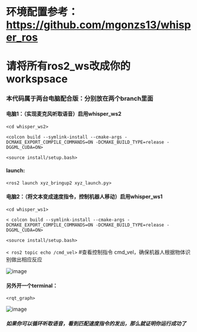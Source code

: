 #   环境配置参考：https://github.com/mgonzs13/whisper_ros
#   请将所有ros2_ws改成你的workspsace

### 本代码属于两台电脑配合版：分别放在两个branch里面
#### 电脑1：（实现麦克风听取语音）启用whisper_ws2   
`<cd whisper_ws2>`

`<colcon build --symlink-install --cmake-args -DCMAKE_EXPORT_COMPILE_COMMANDS=ON -DCMAKE_BUILD_TYPE=release -DGGML_CUDA=ON>`

`<source install/setup.bash>`

#### launch: 

`<ros2 launch xyz_bringup2 xyz_launch.py>`

#### 电脑2：（将文本变成速度指令，控制机器人移动）启用whisper_ws1
`<cd whisper_ws1>`

 `< colcon build --symlink-install --cmake-args -DCMAKE_EXPORT_COMPILE_COMMANDS=ON -DCMAKE_BUILD_TYPE=release -DGGML_CUDA=ON>`
 
 `<source install/setup.bash>`

 `< ros2 topic echo /cmd_vel>`    #查看控制指令 cmd_vel，确保机器人根据物体识别做出相应反应

![image](https://github.com/user-attachments/assets/ef623e59-7dc4-41d2-b91e-eda8589fd6e4)


 #### 另外开一个terminal：
 
`<rqt_graph>`

![image](https://github.com/user-attachments/assets/6aa6db07-66ba-42f6-b839-b0b3f9ae0f09)


                                                                 
  ##### 如果你可以循环听取语音，看到匹配速度指令的发出，那么就证明你运行成功了
